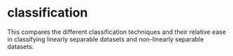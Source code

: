 # classification
This compares the different classification techniques and their relative ease in classifying linearly separable datasets and non-linearly separable datasets.
